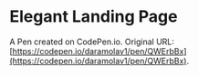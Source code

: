 # Elegant Landing Page

A Pen created on CodePen.io. Original URL: [https://codepen.io/daramolav1/pen/QWErbBx](https://codepen.io/daramolav1/pen/QWErbBx).


